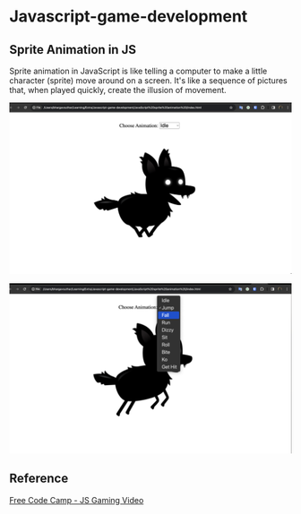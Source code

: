 # Javascript-game-development

## Sprite Animation in JS

Sprite animation in JavaScript is like telling a computer to make a little character (sprite) move around on a screen. It's like a sequence of pictures that, when played quickly, create the illusion of movement.

![Sprite Animation Output](sprite-animation-1.png)

![Sprite Animation Output](sprite-animation.png)


## Reference

[Free Code Camp - JS Gaming Video](https://www.youtube.com/watch?v=GFO_txvwK_c&t=2583s&ab_channel=freeCodeCamp.org)
